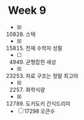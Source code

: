 # Week 9
- [X] 10828. 스택
- [X] 15815. 천재 수학자 성필 
- [ ] 4949. 균형잡힌 세상
- [X] 23253. 자료 구조는 정말 최고야
- [X] 2257. 화학식량
- [X] 12789. 도키도키 간식드리미
- [ ] 17298 오큰수
